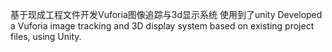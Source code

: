 基于现成工程文件开发Vuforia图像追踪与3d显示系统
使用到了unity
Developed a Vuforia image tracking and 3D display system based on existing project files, using Unity.
